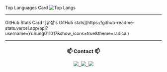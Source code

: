 Top Languages Card
![Top Langs](https://github-readme-stats.vercel.app/api/top-langs/?username=YuSung011017&layout=compact)
<hr>
GitHub Stats Card
![유성's GitHub stats](https://github-readme-stats.vercel.app/api?username=YuSung011017&show_icons=true&theme=radical)
<hr>
<h3 align="center">📫 Contact 📫</h3>
<div align="center">
  <a href="https://velog.io/@dldbtjd14742/posts">
    <img src="https://img.shields.io/badge/Velog-1EBC8F?style=for-the-badge&logo=velog&logoColor=white" />&nbsp
  </a>
  <a href="salamander011017@gmail.com">
    <img
      src="https://img.shields.io/badge/oka1313@gmail.com-D14836?style=for-the-badge&logo=gmail&logoColor=white"/>&nbsp
  </a>
<a href="https://married-dumpling-0ef.notion.site/main-3bb508e80e854a4b81301c9b5f66e530" target="_blank"><img src="https://img.shields.io/badge/000000?style=for-the-badg&logo=Notion&logoColor=000000"/></a>
</div>

